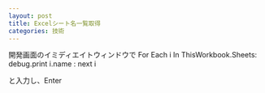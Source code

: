 ```yaml
---
layout: post
title: Excelシート名一覧取得
categories: 技術
---
```


開発画面のイミディエイトウィンドウで
For Each i In ThisWorkbook.Sheets: debug.print i.name : next i

と入力し、Enter

